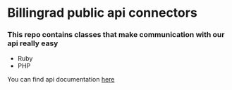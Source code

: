 # Billingrad public api connectors #

### This repo contains classes that make communication with our api really easy ###

* Ruby
* PHP


You can find api documentation [here](http://my.billingrad.com/api/docs)